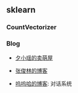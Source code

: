 ## sklearn

### CountVectorizer



### Blog

- [夕小瑶的卖萌屋](https://blog.csdn.net/xixiaoyaoww)

- [张俊林的博客](https://blog.csdn.net/malefactor)

- [呜呜哈的博客](https://blog.csdn.net/liuchonge): 对话系统

  

